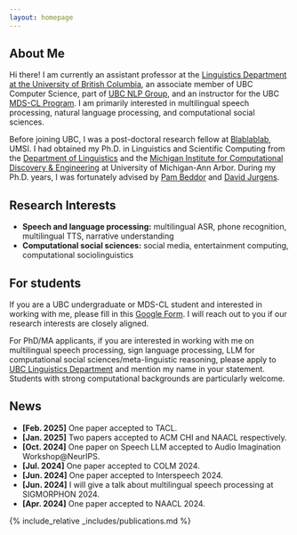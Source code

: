 ```yaml
---
layout: homepage
---
```


## About Me

Hi there! I am currently an assistant professor at the [Linguistics Department at the University of British Columbia](https://linguistics.ubc.ca/), an associate member of UBC Computer Science, part of [UBC NLP Group](https://nlp.cs.ubc.ca/), and an instructor for the UBC [MDS-CL Program](https://masterdatascience.ubc.ca/programs/computational-linguistics). I am primarily interested in multilingual speech processing, natural language processing, and computational social sciences. 

Before joining UBC, I was a post-doctoral research fellow at [Blablablab](https://blablablab.si.umich.edu/), UMSI. I had obtained my Ph.D. in Linguistics and Scientific Computing from the [Department of Linguistics](https://lsa.umich.edu/linguistics) and the [Michigan Institute for Computational Discovery & Engineering](https://micde.umich.edu/) at University of Michigan-Ann Arbor. During my Ph.D. years, I was fortunately advised by [Pam Beddor](https://lsa.umich.edu/linguistics/people/faculty/tenure-track-faculty/beddor.html) and [David Jurgens](https://jurgens.people.si.umich.edu/). 

## Research Interests

- **Speech and language processing:** multilingual ASR, phone recognition, multilingual TTS, narrative understanding
- **Computational social sciences:** social media, entertainment computing, computational sociolinguistics

## For students
If you are a UBC undergraduate or MDS-CL student and interested in working with me, please fill in this [Google Form](https://forms.gle/z7bm9HSBFABRXu4L7). I will reach out to you if our research interests are closely aligned.

For PhD/MA applicants, if you are interested in working with me on multilingual speech processing, sign language processing, LLM for computational social sciences/meta-linguistic reasoning, please apply to [UBC Linguistics Department](https://linguistics.ubc.ca/graduate/admissions/) and mention my name in your statement. Students with strong computational backgrounds are particularly welcome. 


  
## News
- **[Feb. 2025]** One paper accepted to TACL.
- **[Jan. 2025]** Two papers accepted to ACM CHI and NAACL respectively.
- **[Oct. 2024]** One paper on Speech LLM accepted to Audio Imagination Workshop@NeurIPS.
- **[Jul. 2024]** One paper accepted to COLM 2024.
- **[Jun. 2024]** One paper accepted to Interspeech 2024.
- **[Jun. 2024]** I will give a talk about multilingual speech processing at SIGMORPHON 2024.
- **[Apr. 2024]** One paper accepted to NAACL 2024. 


{% include_relative _includes/publications.md %}

